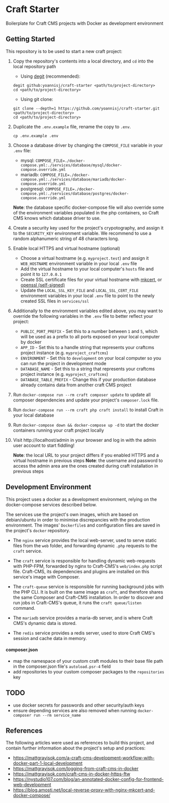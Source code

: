 # Craft Starter
Boilerplate for Craft CMS projects with Docker as development environment

## Getting Started

This repository is to be used to start a new craft project:

1. Copy the repository's contents into a local directory, and `cd` into the local repository path

    - Using [degit](https://github.com/Rich-Harris/degit#readme) (recommended):
    ```
    degit github:yoannisj/craft-starter <path/to/project-directory>
    cd <path/to/project-directory>
    ```

    - Using git clone: 
    ```
    git clone --depth=1 https://github.com/yoannisj/craft-starter.git <path/to/project-directory>
    cd <path/to/project-directory>
    ```

2. Duplicate the `.env.example` file, rename the copy to `.env`.

    ```
    cp .env.example .env
    ```

3. Choose a database driver by changing the `COMPOSE_FILE` variable in your `.env` file:

    - mysql: `COMPOSE_FILE=./docker-compose.yml:./services/database/mysql/docker-compose.override.yml`
    - mariadb: `COMPOSE_FILE=./docker-compose.yml:./services/database/mariadb/docker-compose.override.yml`
    - postgresql: `COMPOSE_FILE=./docker-compose.yml:./services/database/postgres/docker-compose.override.yml`

    **Note**: the database specific docker-compose file will also override some of the environment variables populated in the php containers, so Craft CMS knows which database driver to use.

4. Create a security key used for the project's crypotography, and assign it to the `SECURITY_KEY` environment variable. We recommend to use a random  alphanumeric string of 48 characters long.

5. Enable local HTTPS and virtual hostname (optional)

    - Choose a virtual hostname (e.g. `myproject.test`) and assign it `WEB_HOSTNAME` environment variable in your local `.env` file
    - Add the virtual hostname to your local computer's `hosts` file and point it to `127.0.0.1`
    - Create SSL certificate files for your virtual hostname with [mkcert](./docs/dev/ssl-mkcert-certificates.md), or [openssl (self-signed)](./docs/dev/ssl-openssl-certificates.md)
    - Update the `LOCAL_SSL_KEY_FILE` and `LOCAL_SSL_CERT_FILE` environment variables in your local `.env` file to point to the newly created SSL files in `services/ssl`

6. Additionally to the environment variables edited above, you may want to override the following variables in the `.env` file to better reflect your project:

    - `PUBLIC_PORT_PREFIX` - Set this to a number between `1` and `5`, which will be used as a prefix to all ports exposed on your local computer by docker
    - `APP_ID` - Set this to a handle string that represents your craftcms project instance (e.g. `myproject_craftcms`)
    - `ENVIRONMENT` - Set this to `development` on your local computer so you can run the project in development mode
    - `DATABASE_NAME` - Set this to a string that represents your craftcms project instance (e.g. `myproject_craftcms`)
    - `DATABASE_TABLE_PREFIX` - Change this if your production database already contains data from another craft CMS project

7. Run `docker-compose run --rm craft composer update` to update all composer dependencies and update your project's `composer.lock` file.

8. Run `docker-compose run --rm craft php craft install` to install Craft in your local database

9. Run `docker-compose down && docker-compose up -d` to start the docker containers running your craft project locally

10. Visit http://localhost/admin in your browser and log in with the admin user account to start fiddling!

    **Note**: the local URL to your project differs if you enabled HTTPS and a virtual hostname in previous steps
    **Note**: the username and password to access the admin area are the ones created during craft installation in previous steps

## Development Environment

This project uses a docker as a development environment, relying on the docker-compose services described below.

The services use the project's own images, which are based on debian/ubuntu in order to minimise discrepancies with the production environment. The images' `Dockerfile`s and configuration files are saved in the project's `docker` repository.

- The `nginx` service provides the local web-server, used to serve static files from the `web` folder, and forwarding dynamic `.php` requests to the `craft` service.

- The `craft` service is responsible for handling dynamic web-requests with PHP-FPM, forwarded by nginx to Craft-CMS's `web/index.php` script file. Craft-CMS, its dependencies and plugins are installed on this service's image with Composer.

- The `craft-queue` service is responsible for running background jobs with the PHP CLI. It is built on the same image as `craft`, and therefore shares the same Composer and Craft-CMS installation. In order to discover and run jobs in Craft-CMS's queue, it runs the `craft queue/listen` command.

- The `mariadb` service provides a maria-db server, and is where Craft CMS's dynamic data is stored.

- The `redis` service provides a redis server, used to store Craft CMS's session and cache data in memory.

#### composer.json

- map the namespace of your custom craft modules to their base file path in the composer.json file's `autoload.psr-4` field
- add repositories to your custom composer packages to the `repositories` key

## TODO

- use docker secrets for passwords and other security/auth keys
- ensure depending services are also removed when running `docker-composer run --rm service_name`

## References

The following articles were used as references to build this project, and contain further information about the project's setup and practices:

- https://mattgrayisok.com/a-craft-cms-development-workflow-with-docker-part-1-local-development
- https://mattgrayisok.com/logging-from-craft-cms-in-docker 
- https://mattgrayisok.com/craft-cms-in-docker-https-ftw
- https://nystudio107.com/blog/an-annotated-docker-config-for-frontend-web-development
- https://blog.amosti.net/local-reverse-proxy-with-nginx-mkcert-and-docker-compose/
